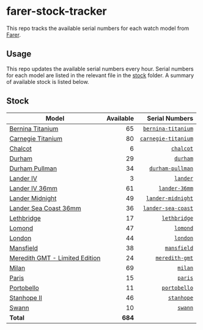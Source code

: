 # farer-stock-tracker

This repo tracks the available serial numbers for each watch model from [Farer](https://farer.com).

## Usage

This repo updates the available serial numbers every hour. Serial numbers for each model are listed in the relevant file in the [stock](./stock) folder. A summary of available stock is listed below.

## Stock

| Model | Available | Serial Numbers |
| ----- | --------: | -------------: |
| [Bernina Titanium](https://usd.farer.com/products/bernina-titanium) | 65 | [`bernina-titanium`](./stock/bernina-titanium) |
| [Carnegie Titanium](https://usd.farer.com/products/carnegie-titanium) | 80 | [`carnegie-titanium`](./stock/carnegie-titanium) |
| [Chalcot](https://usd.farer.com/products/chalcot) | 6 | [`chalcot`](./stock/chalcot) |
| [Durham](https://usd.farer.com/products/durham) | 29 | [`durham`](./stock/durham) |
| [Durham Pullman](https://usd.farer.com/products/durham-pullman) | 34 | [`durham-pullman`](./stock/durham-pullman) |
| [Lander IV](https://usd.farer.com/products/lander) | 3 | [`lander`](./stock/lander) |
| [Lander IV 36mm](https://usd.farer.com/products/lander-36mm) | 61 | [`lander-36mm`](./stock/lander-36mm) |
| [Lander Midnight](https://usd.farer.com/products/lander-midnight) | 49 | [`lander-midnight`](./stock/lander-midnight) |
| [Lander Sea Coast 36mm](https://usd.farer.com/products/lander-sea-coast) | 36 | [`lander-sea-coast`](./stock/lander-sea-coast) |
| [Lethbridge](https://usd.farer.com/products/lethbridge) | 17 | [`lethbridge`](./stock/lethbridge) |
| [Lomond](https://usd.farer.com/products/lomond) | 47 | [`lomond`](./stock/lomond) |
| [London](https://usd.farer.com/products/london) | 44 | [`london`](./stock/london) |
| [Mansfield](https://usd.farer.com/products/mansfield) | 38 | [`mansfield`](./stock/mansfield) |
| [Meredith GMT - Limited Edition](https://usd.farer.com/products/meredith-gmt) | 24 | [`meredith-gmt`](./stock/meredith-gmt) |
| [Milan](https://usd.farer.com/products/milan) | 69 | [`milan`](./stock/milan) |
| [Paris](https://usd.farer.com/products/paris) | 15 | [`paris`](./stock/paris) |
| [Portobello](https://usd.farer.com/products/portobello) | 11 | [`portobello`](./stock/portobello) |
| [Stanhope II](https://usd.farer.com/products/stanhope) | 46 | [`stanhope`](./stock/stanhope) |
| [Swann](https://usd.farer.com/products/swann) | 10 | [`swann`](./stock/swann) |
| **Total** | **684** | |
